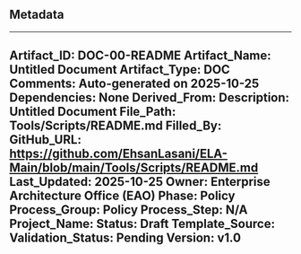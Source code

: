 ## Metadata
---
Artifact_ID: DOC-00-README
Artifact_Name: Untitled Document
Artifact_Type: DOC
Comments: Auto-generated on 2025-10-25
Dependencies: None
Derived_From: 
Description: Untitled Document
File_Path: Tools/Scripts/README.md
Filled_By: 
GitHub_URL: https://github.com/EhsanLasani/ELA-Main/blob/main/Tools/Scripts/README.md
Last_Updated: 2025-10-25
Owner: Enterprise Architecture Office (EAO)
Phase: Policy
Process_Group: Policy
Process_Step: N/A
Project_Name: 
Status: Draft
Template_Source: 
Validation_Status: Pending
Version: v1.0
---
